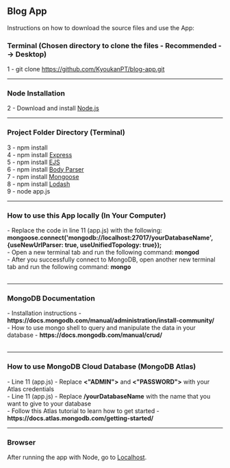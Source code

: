 <h2>Blog App</h2>

<p>Instructions on how to download the source files and use the App: </p>

<h3>Terminal (Chosen directory to clone the files - Recommended --> Desktop)</h3>

1 - git clone https://github.com/KyoukanPT/blog-app.git

<hr>

<h3>Node Installation</h3>
 
 2 - Download and install <a href="https://nodejs.org/en/download"> Node.js </a> <br> 

 <hr>

<h3>Project Folder Directory (Terminal)</h3>

3 - npm install<br>
4 - npm install <a href="https://expressjs.com/en/starter/installing.html"> Express </a> <br>
5 - npm install <a href="https://ejs.co/"> EJS </a> <br>
6 - npm install <a href="https://www.npmjs.com/package/body-parser"> Body Parser </a> <br>
7 - npm install <a href="https://www.npmjs.com/package/mongoose"> Mongoose </a> <br>
8 - npm install <a href="https://lodash.com/"> Lodash </a> <br>
9 - node app.js

<hr>

<h3>How to use this App locally (In Your Computer)</h3>
- Replace the code in line 11 (app.js) with the following: <strong>mongoose.connect('mongodb://localhost:27017/yourDatabaseName', {useNewUrlParser: true, useUnifiedTopology: true});<br></strong>
- Open a new terminal tab and run the following command: <strong>mongod</strong><br>
- After you successfully connect to MongoDB, open another new terminal tab and run the following command: <strong>mongo</strong><br><br>

<hr>

<h3>MongoDB Documentation</h3>
- Installation instructions - <strong> https://docs.mongodb.com/manual/administration/install-community/ </strong> <br>
- How to use mongo shell to query and manipulate the data in your database - <strong>https://docs.mongodb.com/manual/crud/</strong><br><br>

<hr>

<h3>How to use MongoDB Cloud Database (MongoDB Atlas)</h3>
- Line 11 (app.js) - Replace <strong><"ADMIN"></strong> and <strong><"PASSWORD"></strong> with your Atlas credentials <br>
- Line 11 (app.js) - Replace <strong>/yourDatabaseName</strong> with the name that you want to give to your database <br>
- Follow this Atlas tutorial to learn how to get started - <strong>https://docs.atlas.mongodb.com/getting-started/</strong> <br>

<hr>

<h3>Browser</h3>
After running the app with Node, go to <a href="http://localhost:3000/">Localhost</a>.
